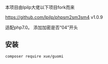 本项目由lpilp大佬以下项目fork而来

https://github.com/lpilp/phpsm2sm3sm4 v1.0.9

适配php7.0。
添加加密是否“04”开头

## 安装

```
composer require xue/guomi
```
